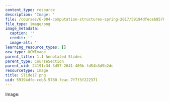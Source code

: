 ```yaml
---
content_type: resource
description: 'Image: '
file: /courses/6-004-computation-structures-spring-2017/59194dfeceb85780feac7f7f3f222371_Slide17.png
file_type: image/png
image_metadata:
  caption: ''
  credit: ''
  image-alt: ''
learning_resource_types: []
ocw_type: OCWImage
parent_title: 1.1 Annotated Slides
parent_type: CourseSection
parent_uid: 24191c34-3d57-2641-409b-fd54b3d9b2dc
resourcetype: Image
title: Slide17.png
uid: 59194dfe-ceb8-5780-feac-7f7f3f222371
---
```

Image: 

